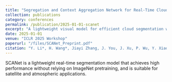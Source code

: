 ```yaml
---
title: "Segregation and Context Aggregation Network for Real-Time Cloud Segmentation"
collection: publications
category: conferences
permalink: /publication/2025-01-01-scanet
excerpt: "A lightweight visual model for efficient cloud segmentation without ImageNet pretraining."
date: 2025-01-01
venue: "ICLR 2025 Workshop"
paperurl: "/files/SCANet_Preprint.pdf"
citation: "Y. Li*, H. Wang*, Jiayi Zhang, J. You, J. Xu, P. Wu, Y. Xiao, S. Dev†. (2025). \"Segregation and Context Aggregation Network for Real-Time Cloud Segmentation.\" <i>ICLR 2025 Workshop</i>."
---
```

SCANet is a lightweight real-time segmentation model that achieves high performance without relying on ImageNet pretraining, and is suitable for satellite and atmospheric applications.
